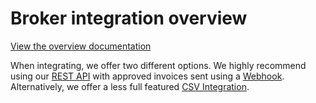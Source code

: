 # Broker integration overview

[View the overview documentation](https://github.com/HubTran/documentation/raw/master/high_level_overview.pdf)

When integrating, we offer two different options. We highly recommend using our [REST API](https://github.com/HubTran/documentation/blob/master/brokers/rest.md) with approved invoices sent using a [Webhook](https://github.com/HubTran/documentation/blob/master/brokers/webhook.md). Alternatively, we offer a less full featured [CSV Integration](https://github.com/HubTran/documentation/blob/master/brokers/csv.md).
